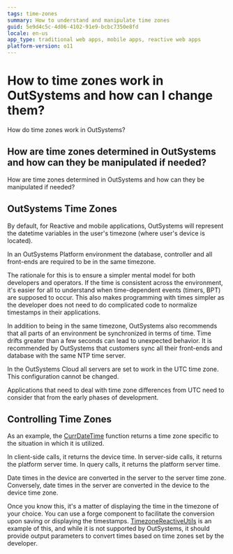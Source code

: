 ```yaml
---
tags: time-zones
summary: How to understand and manipulate time zones
guid: 5e9d4c5c-4d06-4102-91e9-bcbc7350e8fd
locale: en-us
app_type: traditional web apps, mobile apps, reactive web apps
platform-version: o11
---
```


# How to time zones work in OutSystems and how can I change them?

How do time zones work in OutSystems?

## How are time zones determined in OutSystems and how can they be manipulated if needed?

How are time zones determined in OutSystems and how can they be manipulated if needed?

## OutSystems Time Zones

By default, for Reactive and mobile applications, OutSystems will represent the datetime variables in the user's timezone (where user's device is located).

In an OutSystems Platform environment the database, controller and all front-ends are required to be in the same timezone.

The rationale for this is to ensure a simpler mental model for both developers and operators. If the time is consistent across the environment, it's easier for all to understand when time-dependent events (timers, BPT) are supposed to occur. This also makes programming with times simpler as the developer does not need to do complicated code to normalize timestamps in their applications.

In addition to being in the same timezone, OutSystems also recommends that all parts of an environment be synchronized in terms of time. Time drifts greater than a few seconds can lead to unexpected behavior. It is recommended by OutSystems that customers sync all their front-ends and database with the same NTP time server.

In the OutSystems Cloud all servers are set to work in the UTC time zone. This configuration cannot be changed.

Applications that need to deal with time zone differences from UTC need to consider that from the early phases of development.

## Controlling Time Zones

As an example, the [CurrDateTime](https://success.outsystems.com/Documentation/11/Reference/OutSystems_Language/Logic/Built-in_Functions/Date_and_Time#CurrDateTime) function returns a time zone specific to the situation in which it is utilized.

In client-side calls, it returns the device time.
In server-side calls, it returns the platform server time.
In query calls, it returns the platform server time.

Date times in the device are converted in the server to the server time zone.
Conversely, date times in the server are converted in the device to the device time zone.

Once you know this, it's a matter of displaying the time in the timezone of your choice.
You can use a forge component to facilitate the conversion upon saving or displaying the timestamps.  [TimezoneReactiveUtils](https://www.outsystems.com/forge/component-overview/2199/timezonereactiveutils) is an example of this, and while it is not supported by OutSystems, it should provide output parameters to convert times based on time zones set by the developer.

